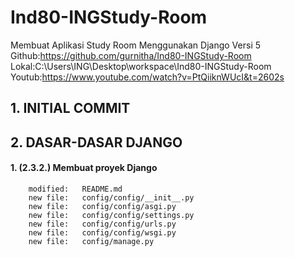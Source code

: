 # Ind80-INGStudy-Room
Membuat Aplikasi Study Room Menggunakan Django Versi 5
Github:https://github.com/gurnitha/Ind80-INGStudy-Room
Lokal:C:\Users\ING\Desktop\workspace\Ind80-INGStudy-Room
Youtub:https://www.youtube.com/watch?v=PtQiiknWUcI&t=2602s


## 1. INITIAL COMMIT

## 2. DASAR-DASAR DJANGO

#### 1. (2.3.2.) Membuat proyek Django

        modified:   README.md
        new file:   config/config/__init__.py
        new file:   config/config/asgi.py
        new file:   config/config/settings.py
        new file:   config/config/urls.py
        new file:   config/config/wsgi.py
        new file:   config/manage.py